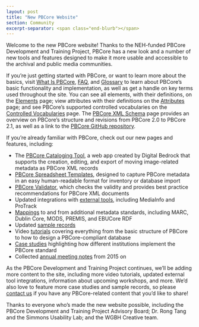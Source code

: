 ```yaml
---
layout: post
title: "New PBCore Website"
section: Community
excerpt-separator: <span class="end-blurb"></span>
---
```


Welcome to the new PBCore website! Thanks to the NEH-funded PBCore Development and Training Project, PBCore has a new look and a number of new tools and features designed to make it more usable and accessible to the archival and public media communities.
<span class="end-blurb"></span>

If you’re just getting started with PBCore, or want to learn more about the basics, visit [What Is PBCore]({{site.url}}/what-is-pbcore), [FAQ]({{site.url}}/faq), and [Glossary]({{site.url}}/glossary) to learn about PBCore’s basic functionality and implementation, as well as get a handle on key terms used throughout the site. You can see all elements, with their definitions, on the [Elements]({{site.url}}/elements) page; view attributes with their definitions on the [Attributes]({{site.url}}/attribute) page; and see PBCore’s supported controlled vocabularies on the [Controlled Vocabularies]({{site.url}}/pbcore-controlled-vocabularies) page. The [PBCore XML Schema]({{site.url}}/xsd) page provides an overview on PBCore’s structure and revisions from PBCore 2.0 to PBCore 2.1, as well as a link to the [PBCore GitHub repository](https://github.com/WGBH/PBCore_2.1/).


If you’re already familiar with PBCore, check out our new pages and features, including:
- The [PBCore Cataloging Tool]({{site.url}}/cataloging-tool), a web app created by Digital Bedrock that supports the creation, editing, and export of moving image-related metadata as PBCore XML records
- [PBCore Spreadsheet Templates]({{site.url}}/spreadsheet-templates), designed to capture PBCore metadata in an easy human-readable format for inventory or database import
- [PBCore Validator]({{site.url}}/validator), which checks the validity and provides best practice recommendations for PBCore XML documents
- Updated integrations with [external tools]({{site.url}}/external-tools-and-integrations), including MediaInfo and ProTrack
- [Mappings]({{site.url}}/mappings) to and from additional metadata standards, including MARC, Dublin Core, MODS, PREMIS, and EBUCore RDF
- Updated [sample records]({{site.url}}/sample-records)
- Video [tutorials]({{site.url}}/tutorials) covering everything from the basic structure of PBCore to how to design a PBCore-compliant database
- [Case studies]({{site.url}}/pbcore-users) highlighting how different institutions implement the PBCore standard
- Collected [annual meeting notes]({{site.url}}/annual-meeting-notes) from 2015 on

As the PBCore Development and Training Project continues, we’ll be adding more content to the site, including more video tutorials, updated external tool integrations, information about upcoming workshops, and more. We’d also love to feature more case studies and sample records, so please [contact us]({{site.url}}/contact) if you have any PBCore-related content that you’d like to share!

Thanks to everyone who’s made the new website possible, including the PBCore Development and Training Project Advisory Board; Dr. Rong Tang and the Simmons Usability Lab; and the WGBH Creative team.
